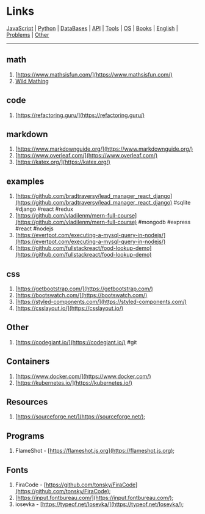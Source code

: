 # Links

[JavaScript](./javascript.md) | [Python](./python.md) | [DataBases](./databases.md) | [API](./api.md) | [Tools](./tools.md) | [OS](./os.md) | [Books](./books.md) | [English](./english.md) | [Problems](./problems.md) | [Other](./other.md)

---

## math

1. [https://www.mathsisfun.com/](https://www.mathsisfun.com/) 
2. [Wild Mathing](https://www.youtube.com/channel/UCj0Od_id0gPbmwZ65U8xwrw)

## code

1. [https://refactoring.guru/](https://refactoring.guru/)

## markdown

1. [https://www.markdownguide.org/](https://www.markdownguide.org/)
2. [https://www.overleaf.com/](https://www.overleaf.com/)
3. [https://katex.org/](https://katex.org/)

## examples

1. [https://github.com/bradtraversy/lead_manager_react_django](https://github.com/bradtraversy/lead_manager_react_django) #sqlite #django #react #redux
1. [https://github.com/vladilenm/mern-full-course](https://github.com/vladilenm/mern-full-course) #mongodb #express #react #nodejs
1. [https://evertpot.com/executing-a-mysql-query-in-nodejs/](https://evertpot.com/executing-a-mysql-query-in-nodejs/)
1. [https://github.com/fullstackreact/food-lookup-demo](https://github.com/fullstackreact/food-lookup-demo)

## css

1. [https://getbootstrap.com/](https://getbootstrap.com/)
2. [https://bootswatch.com/](https://bootswatch.com/)
3. [https://styled-components.com/](https://styled-components.com/)
4. [https://csslayout.io/](https://csslayout.io/)

## Other 

1. [https://codegiant.io/](https://codegiant.io/) #git

## Containers

1. [https://www.docker.com/](https://www.docker.com/)
2. [https://kubernetes.io/](https://kubernetes.io/)

## Resources

1. [https://sourceforge.net/](https://sourceforge.net/);

## Programs

1. FlameShot - [https://flameshot.js.org](https://flameshot.js.org);

## Fonts

1. FiraCode - [https://github.com/tonsky/FiraCode](https://github.com/tonsky/FiraCode);
1. [https://input.fontbureau.com/](https://input.fontbureau.com/);
1. iosevka - [https://typeof.net/Iosevka/](https://typeof.net/Iosevka/);
